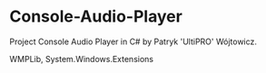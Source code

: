 # Console-Audio-Player
Project Console Audio Player in C# by Patryk 'UltiPRO' Wójtowicz.



WMPLib, System.Windows.Extensions